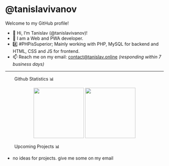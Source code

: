 <h1>@tanislavivanov</h1>
<p>Welcome to my GitHub profile!</p>

- 👋 Hi, I’m Tanislav (@tanislavivanov)!
- 👀 I am a Web and PWA developer.
- #️⃣ #PHPisSuperior; Mainly working with PHP, MySQL for backend and HTML, CSS and JS for frontend. 
- 📫 Reach me on my email: contact@tanislav.online *(responding within 7 business days)*

---

<img src="https://media.giphy.com/media/HtSh6g7nm7MNc0xqxK/giphy.gif" height="12" width="25"> Github Statistics 📊
<p align="center">
      <img height="160em" src="https://awesome-github-stats.azurewebsites.net/user-stats/tanislavivanov?cardType=github&theme=github-dark"/>
      <img height="160em" src="https://github-readme-stats.vercel.app/api/top-langs/?username=tanislavivanov&show_icons=true&hide_border=true&layout=compact&langs_count=8&theme=tokyonight"/>
  </p>

<img src="https://media.giphy.com/media/HtSh6g7nm7MNc0xqxK/giphy.gif" height="12" width="25"> Upcoming Projects 📊
* no ideas for projects. give me some on my email
